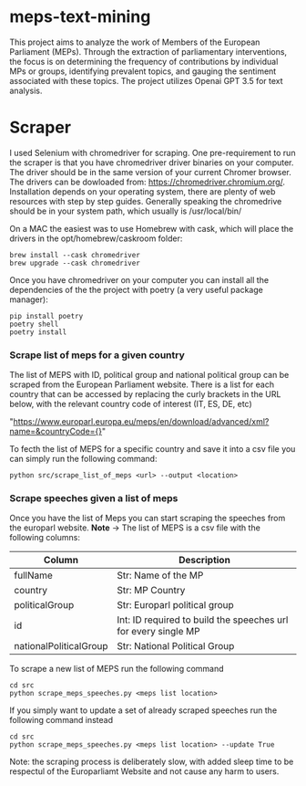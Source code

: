 # meps-text-mining

This project aims to analyze the work of Members of the European Parliament (MEPs). Through the extraction of parliamentary interventions, the focus is on determining the frequency of contributions by individual MPs or groups, identifying prevalent topics, and gauging the sentiment associated with these topics. The project utilizes Openai GPT 3.5 for text analysis.

# Scraper

I used Selenium with chromedriver for scraping. One pre-requirement to run the scraper is that you have chromedriver driver binaries on your computer. The driver should be in the same version of your current Chromer browser. The drivers can be dowloaded from: https://chromedriver.chromium.org/. Installation depends on your operating system, there are plenty of web resources with step by step guides. Generally speaking the chromedrive should be in your system path, which usually is /usr/local/bin/

On a MAC the easiest was to use Homebrew with cask, which will place the drivers in the opt/homebrew/caskroom folder:

```
brew install --cask chromedriver
brew upgrade --cask chromedriver
```

Once you have chromedriver on your computer you can install all the dependencies of the the project with poetry (a very useful package manager):

```
pip install poetry
poetry shell
poetry install
```


### Scrape list of meps for a given country

The list of MEPS with ID, political group and national political group can be scraped from the European Parliament 
website. There is a list for each country that can be accessed by replacing the curly brackets in the URL below, 
with the relevant country code of interest (IT, ES, DE, etc)

"https://www.europarl.europa.eu/meps/en/download/advanced/xml?name=&countryCode={}"

To fecth the list of MEPS for a specific country and save it into a csv file you can 
simply run the following command:

```
python src/scrape_list_of_meps <url> --output <location>
```

### Scrape speeches given a list of meps

Once you have the list of Meps you can start scraping the speeches from the europarl website. **Note** -> The list of MEPS is a csv file with the following columns: 

| Column      | Description |
| ----------- | ----------- |
| fullName      | Str: Name of the MP     |
| country   | Str: MP Country        |
| politicalGroup   | Str: Europarl political group        |
| id   | Int: ID required to build the speeches url for every single MP |
| nationalPoliticalGroup   | Str: National Political Group     |

To scrape a new list of MEPS run the following command 

```
cd src
python scrape_meps_speeches.py <meps list location>
```

If you simply want to update a set of already scraped speeches run the following command instead

```
cd src
python scrape_meps_speeches.py <meps list location> --update True
```

Note: the scraping process is deliberately slow, with added sleep time to be respectul of the Europarliamt Website and not cause any harm to users. 

